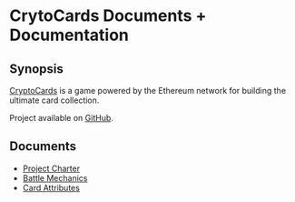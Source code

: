 # CrytoCards Documents + Documentation

## Synopsis

[CryptoCards](http://cryptocards.purduecs.com) is a game powered by the Ethereum network for building the ultimate card collection.

Project available on [GitHub](https://github.com/CryptoCardsETH/).  

## Documents

- [Project Charter](../master/ProjectCharter.pdf)
- [Battle Mechanics](../master/BattleMechanics.md)
- [Card Attributes](../master/CardAttributes.md)
